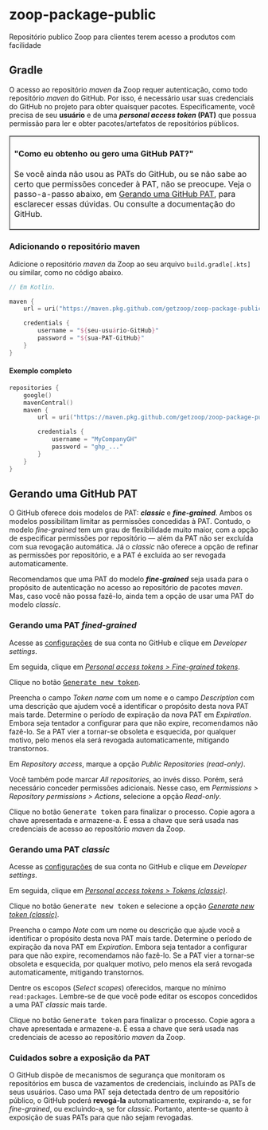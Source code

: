 # zoop-package-public

Repositório publico Zoop para clientes terem acesso a produtos com facilidade

## Gradle

O acesso ao repositório _maven_ da Zoop requer autenticação, como todo repositório _maven_ do GitHub. Por isso, é necessário usar suas credenciais do GitHub no projeto para obter quaisquer pacotes. Especificamente, você precisa de seu **usuário** e de uma **_personal access token_ (PAT)** que possua permissão para ler e obter pacotes/artefatos de repositórios públicos.

<table border="1px" width="100%">
  <tr>
    <td>
<h4>"Como eu obtenho ou gero uma GitHub PAT?"</h4>
<p>Se você ainda não usou as PATs do GitHub, ou se não sabe ao certo que permissões conceder à PAT, não se preocupe. Veja o passo-a-passo abaixo, em <a href="#gerando-uma-github-pat">Gerando uma GitHub PAT</a>, para esclarecer essas dúvidas. Ou consulte a documentação do GitHub.</p>
    </td>
  </tr>
</table>

### Adicionando o repositório maven

Adicione o repositório _maven_ da Zoop ao seu arquivo `build.gradle[.kts]` ou similar, como no código abaixo.

```kt
// Em Kotlin.

maven {
    url = uri("https://maven.pkg.github.com/getzoop/zoop-package-public")

    credentials {
        username = "${seu-usuário-GitHub}"
        password = "${sua-PAT-GitHub}"
    }
}
```

#### Exemplo completo

```kt
repositories {
    google()
    mavenCentral()
    maven {
        url = uri("https://maven.pkg.github.com/getzoop/zoop-package-public")

        credentials {
            username = "MyCompanyGH"
            password = "ghp_..."
        }
    }
}
```

## Gerando uma GitHub PAT

O GitHub oferece dois modelos de PAT: **_classic_** e **_fine-grained_**. Ambos os modelos possibilitam limitar as permissões concedidas à PAT. Contudo, o modelo _fine-grained_ tem um grau de flexibilidade muito maior, com a opção de especificar permissões por repositório — além da PAT não ser excluída com sua revogação automática. Já o _classic_ não oferece a opção de refinar as permissões por repositório, e a PAT é excluída ao ser revogada automaticamente.

Recomendamos que uma PAT do modelo **_fine-grained_** seja usada para o propósito de autenticação no acesso ao repositório de pacotes _maven_. Mas, caso você não possa fazê-lo, ainda tem a opção de usar uma PAT do modelo _classic_.

### Gerando uma PAT _fined-grained_

Acesse as [configurações](https://github.com/settings) de sua conta no GitHub e clique em _Developer settings_.

Em seguida, clique em [_Personal access tokens > Fine-grained tokens_](https://github.com/settings/tokens?type=beta).

Clique no botão <kbd>[Generate new token](https://github.com/settings/personal-access-tokens/new)</kbd>.

Preencha o campo _Token name_ com um nome e o campo _Description_ com uma descrição que ajudem você a identificar o propósito desta nova PAT mais tarde. Determine o período de expiração da nova PAT em _Expiration_. Embora seja tentador a configurar para que não expire, recomendamos não fazê-lo. Se a PAT vier a tornar-se obsoleta e esquecida, por qualquer motivo, pelo menos ela será revogada automaticamente, mitigando transtornos.

Em _Repository access_, marque a opção _Public Repositories (read-only)_.

Você também pode marcar _All repositories_, ao invés disso. Porém, será necessário conceder permissões adicionais. Nesse caso, em _Permissions > Repository permissions > Actions_, selecione a opção _Read-only_.

Clique no botão <kbd>Generate token</kbd> para finalizar o processo. Copie agora a chave apresentada e armazene-a. É essa a chave que será usada nas credenciais de acesso ao repositório _maven_ da Zoop.

### Gerando uma PAT _classic_

Acesse as [configurações](https://github.com/settings) de sua conta no GitHub e clique em _Developer settings_.

Em seguida, clique em [_Personal access tokens > Tokens (classic)_](https://github.com/settings/tokens).

Clique no botão <kbd>Generate new token</kbd> e selecione a opção [_Generate new token (classic)_](https://github.com/settings/tokens/new).

Preencha o campo _Note_ com um nome ou descrição que ajude você a identificar o propósito desta nova PAT mais tarde. Determine o período de expiração da nova PAT em _Expiration_. Embora seja tentador a configurar para que não expire, recomendamos não fazê-lo. Se a PAT vier a tornar-se obsoleta e esquecida, por qualquer motivo, pelo menos ela será revogada automaticamente, mitigando transtornos.

Dentre os escopos (_Select scopes_) oferecidos, marque no mínimo `read:packages`. Lembre-se de que você pode editar os escopos concedidos a uma PAT _classic_ mais tarde.

Clique no botão <kbd>Generate token</kbd> para finalizar o processo. Copie agora a chave apresentada e armazene-a. É essa a chave que será usada nas credenciais de acesso ao repositório _maven_ da Zoop.

### Cuidados sobre a exposição da PAT

O GitHub dispõe de mecanismos de segurança que monitoram os repositórios em busca de vazamentos de credenciais, incluindo as PATs de seus usuários. Caso uma PAT seja detectada dentro de um repositório público, o GitHub poderá **revogá-la** automaticamente, expirando-a, se for _fine-grained_, ou excluindo-a, se for _classic_. Portanto, atente-se quanto à exposição de suas PATs para que não sejam revogadas.
